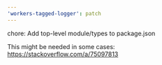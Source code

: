 ```yaml
---
'workers-tagged-logger': patch
---
```


chore: Add top-level module/types to package.json

This might be needed in some cases: https://stackoverflow.com/a/75097813
